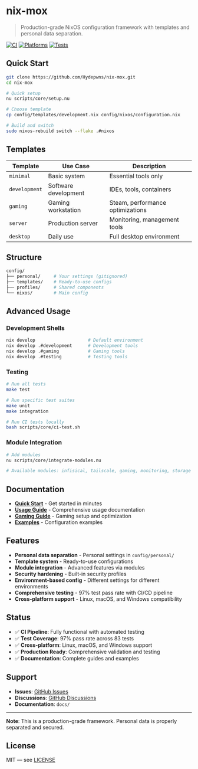 # nix-mox

> Production-grade NixOS configuration framework with templates and personal data separation.

[![CI](https://github.com/Hydepwns/nix-mox/workflows/CI%20(Simplified)/badge.svg)](https://github.com/Hydepwns/nix-mox/actions/workflows/ci.yml)
[![Platforms](https://img.shields.io/badge/platforms-x86_64%20%7C%20aarch64%20%7C%20Linux%20%7C%20macOS-blue.svg)](https://github.com/Hydepwns/nix-mox/actions)
[![Tests](https://img.shields.io/badge/tests-97%25%20passing-brightgreen.svg)](https://github.com/Hydepwns/nix-mox/actions)

## Quick Start

```bash
git clone https://github.com/Hydepwns/nix-mox.git
cd nix-mox

# Quick setup
nu scripts/core/setup.nu

# Choose template
cp config/templates/development.nix config/nixos/configuration.nix

# Build and switch
sudo nixos-rebuild switch --flake .#nixos
```

## Templates

| Template | Use Case | Description |
|----------|----------|-------------|
| `minimal` | Basic system | Essential tools only |
| `development` | Software development | IDEs, tools, containers |
| `gaming` | Gaming workstation | Steam, performance optimizations |
| `server` | Production server | Monitoring, management tools |
| `desktop` | Daily use | Full desktop environment |

## Structure

```bash
config/
├── personal/     # Your settings (gitignored)
├── templates/    # Ready-to-use configs
├── profiles/     # Shared components
└── nixos/        # Main config
```

## Advanced Usage

### Development Shells

```bash
nix develop                    # Default environment
nix develop .#development      # Development tools
nix develop .#gaming           # Gaming tools
nix develop .#testing          # Testing tools
```

### Testing

```bash
# Run all tests
make test

# Run specific test suites
make unit
make integration

# Run CI tests locally
bash scripts/core/ci-test.sh
```

### Module Integration

```bash
# Add modules
nu scripts/core/integrate-modules.nu

# Available modules: infisical, tailscale, gaming, monitoring, storage
```

## Documentation

- **[Quick Start](QUICK_START.md)** - Get started in minutes
- **[Usage Guide](docs/USAGE.md)** - Comprehensive usage documentation
- **[Gaming Guide](docs/guides/gaming.md)** - Gaming setup and optimization
- **[Examples](docs/examples/)** - Configuration examples

## Features

- **Personal data separation** - Personal settings in `config/personal/`
- **Template system** - Ready-to-use configurations
- **Module integration** - Advanced features via modules
- **Security hardening** - Built-in security profiles
- **Environment-based config** - Different settings for different environments
- **Comprehensive testing** - 97% test pass rate with CI/CD pipeline
- **Cross-platform support** - Linux, macOS, and Windows compatibility

## Status

- ✅ **CI Pipeline**: Fully functional with automated testing
- ✅ **Test Coverage**: 97% pass rate across 83 tests
- ✅ **Cross-platform**: Linux, macOS, and Windows support
- ✅ **Production Ready**: Comprehensive validation and testing
- ✅ **Documentation**: Complete guides and examples

## Support

- **Issues**: [GitHub Issues](https://github.com/Hydepwns/nix-mox/issues)
- **Discussions**: [GitHub Discussions](https://github.com/Hydepwns/nix-mox/discussions)
- **Documentation**: `docs/`

---

**Note**: This is a production-grade framework. Personal data is properly separated and secured.

## License

MIT — see [LICENSE](LICENSE)
